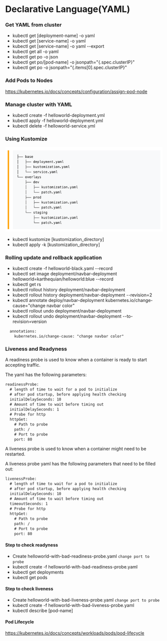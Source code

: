 # Declarative Language(YAML)
### Get YAML from cluster
* kubectl get [deployment-name] -o yaml
* kubectl get [service-name] -o yaml
* kubectl get [service-name] -o yaml --export
* kubectl get all -o yaml
* kubectl get po -o json
* kubectl get po/[pod-name] -o jsonpath="{.spec.clusterIP}"
* kubectl get po -o jsonpath="{.items[0].spec.clusterIP}"

### Add Pods to Nodes
https://kubernetes.io/docs/concepts/configuration/assign-pod-node

### Manage cluster with YAML
* kubectl create -f helloworld-deployment.yml
* kubectl apply -f helloworld-deployment.yml
* kubectl delete -f helloworld-service.yml 

### Using Kustomize
![layout](imgs/kustomize-layout.png)

* kubectl kustomize [kustomization_directory]
* kubectl apply -k [kustomization_directory]

### Rolling update and rollback application
* kubectl create -f helloworld-black.yaml --record
* kubectl set image deployment/navbar-deployment helloworld=karthequian/helloworld:blue --record
* kubectl get rs
* kubectl rollout history deployment/navbar-deployment
* kubectl rollout history deployment/navbar-deployment --revision=2
* kubectl annotate deploy/navbar-deployment kubernetes.io/change-cause="change navbar color"
* kubectl rollout undo deployment/navbar-deployment
* kubectl rollout undo deployment/navbar-deployment --to-revision=version

```
  annotations:
    kubernetes.io/change-cause: "change navbar color"
```

### Liveness and Readyness

A readiness probe is used to know when a container is ready to start accepting traffic.

The yaml has the following parameters:
```
readinessProbe:
  # length of time to wait for a pod to initialize
  # after pod startup, before applying health checking
  initialDelaySeconds: 10
  # Amount of time to wait before timing out
  initialDelaySeconds: 1
  # Probe for http
  httpGet:
    # Path to probe
    path: /
    # Port to probe
    port: 80
```

A liveness probe is used to know when a container might need to be restarted.

A liveness probe yaml has the following parameters that need to be filled out:

```
livenessProbe:
  # length of time to wait for a pod to initialize
  # after pod startup, before applying health checking
  initialDelaySeconds: 10
  # Amount of time to wait before timing out
  timeoutSeconds: 1
  # Probe for http
  httpGet:
    # Path to probe
    path: /
    # Port to probe
    port: 80
```

#### Step to check readyness
* Create helloworld-with-bad-readiness-probe.yaml `change port to probe`
* kubectl create -f helloworld-with-bad-readiness-probe.yaml
* kubectl get deployments
* kubectl get pods

#### Step to check liveness
* Create helloworld-with-bad-liveness-probe.yaml `change port to probe`
* kubectl create -f helloworld-with-bad-liveness-probe.yaml
* kubectl describe [pod-name]

#### Pod Lifecycle
https://kubernetes.io/docs/concepts/workloads/pods/pod-lifecycle